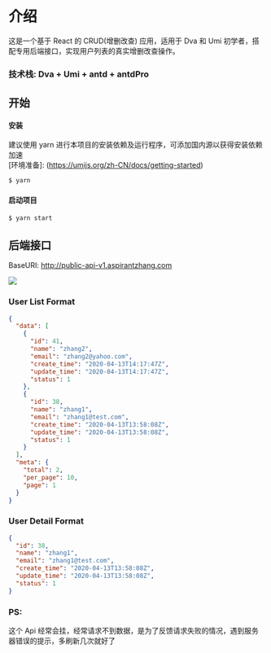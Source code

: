# 介绍
这是一个基于 React 的 CRUD(增删改查) 应用，适用于 Dva 和 Umi 初学者，搭配专用后端接口，实现用户列表的真实增删改查操作。
### 技术栈: Dva + Umi + antd + antdPro
## 开始

#### 安装  
建议使用 yarn 进行本项目的安装依赖及运行程序，可添加国内源以获得安装依赖加速  
[环境准备]: (https://umijs.org/zh-CN/docs/getting-started)

```bash
$ yarn
```

#### 启动项目

```bash
$ yarn start
```
## 后端接口
BaseURI: http://public-api-v1.aspirantzhang.com  

![](https://user-gold-cdn.xitu.io/2020/7/22/17375d468247f979?w=1059&h=388&f=png&s=44358)

### User List Format
```json
{
  "data": [
    {
      "id": 41,
      "name": "zhang2",
      "email": "zhang2@yahoo.com",
      "create_time": "2020-04-13T14:17:47Z",
      "update_time": "2020-04-13T14:17:47Z",
      "status": 1
    },
    {
      "id": 38,
      "name": "zhang1",
      "email": "zhang1@test.com",
      "create_time": "2020-04-13T13:58:08Z",
      "update_time": "2020-04-13T13:58:08Z",
      "status": 1
    }
  ],
  "meta": {
    "total": 2,
    "per_page": 10,
    "page": 1
  }
}
```

### User Detail Format
```json
{
  "id": 38,
  "name": "zhang1",
  "email": "zhang1@test.com",
  "create_time": "2020-04-13T13:58:08Z",
  "update_time": "2020-04-13T13:58:08Z",
  "status": 1
}
```

### PS: 
这个 Api 经常会挂，经常请求不到数据，是为了反馈请求失败的情况，遇到服务器错误的提示，多刷新几次就好了